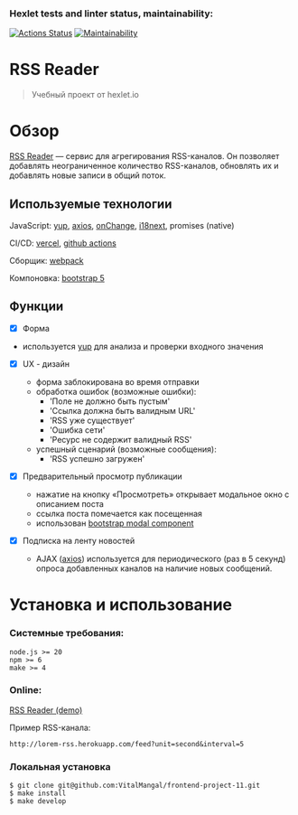 ### Hexlet tests and linter status, maintainability:
[![Actions Status](https://github.com/VitalMangal/frontend-project-11/actions/workflows/hexlet-check.yml/badge.svg)](https://github.com/VitalMangal/frontend-project-11/actions)
[![Maintainability](https://api.codeclimate.com/v1/badges/407ac07fa9966c13090c/maintainability)](https://codeclimate.com/github/VitalMangal/frontend-project-11/maintainability)

# RSS Reader
> Учебный проект от hexlet.io

# Обзор
[RSS Reader](https://frontend-project-11-six-khaki.vercel.app/) — сервис для агрегирования RSS-каналов. Он позволяет добавлять неограниченное количество RSS-каналов, обновлять их и добавлять новые записи в общий поток.

## Используемые технологии
JavaScript: [yup](https://github.com/jquense/yup), [axios](https://github.com/axios/axios), [onChange](https://github.com/sindresorhus/on-change), [i18next](https://www.i18next.com/), promises (native)

CI/CD: [vercel](https://vercel.com/), [github actions](https://github.com/VitalMangal/frontend-project-11/actions)

Сборщик: [webpack](https://webpack.js.org/)

Компоновка: [bootstrap 5](https://getbootstrap.com/)

## Функции

- [x] Форма
- используется [yup](https://github.com/jquense/yup) для анализа и проверки входного значения
- [x] UX - дизайн
  - форма заблокирована во время отправки
  - обработка ошибок (возможные ошибки):
    - 'Поле не должно быть пустым'
    - 'Ссылка должна быть валидным URL'
    - 'RSS уже существует'
    - 'Ошибка сети'
    - 'Ресурс не содержит валидный RSS'
  - успешный сценарий (возможные сообщения):
    - 'RSS успешно загружен'
- [x] Предварительный просмотр публикации
  - нажатие на кнопку «Просмотреть» открывает модальное окно с описанием поста
  - ссылка поста помечается как посещенная
  - использован [bootstrap modal component](https://getbootstrap.com/docs/5.0/components/modal/)

- [x] Подписка на ленту новостей
  - AJAX ([axios](https://github.com/axios/axios)) используется для периодического (раз в 5 секунд) опроса добавленных каналов на наличие новых сообщений.

# Установка и использование
### Системные требования:
```
node.js >= 20
npm >= 6
make >= 4
```

### Online:
[RSS Reader (demo)](https://frontend-project-11-six-khaki.vercel.app/)

Пример RSS-канала:

`http://lorem-rss.herokuapp.com/feed?unit=second&interval=5`

### Локальная установка
```
$ git clone git@github.com:VitalMangal/frontend-project-11.git
$ make install
$ make develop
```
